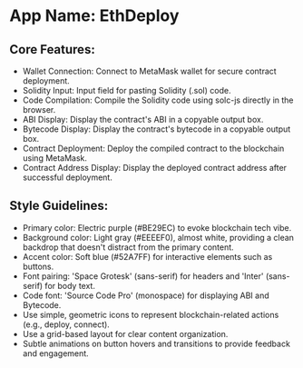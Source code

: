 # **App Name**: EthDeploy

## Core Features:

- Wallet Connection: Connect to MetaMask wallet for secure contract deployment.
- Solidity Input: Input field for pasting Solidity (.sol) code.
- Code Compilation: Compile the Solidity code using solc-js directly in the browser.
- ABI Display: Display the contract's ABI in a copyable output box.
- Bytecode Display: Display the contract's bytecode in a copyable output box.
- Contract Deployment: Deploy the compiled contract to the blockchain using MetaMask.
- Contract Address Display: Display the deployed contract address after successful deployment.

## Style Guidelines:

- Primary color: Electric purple (#BE29EC) to evoke blockchain tech vibe.
- Background color: Light gray (#EEEEF0), almost white, providing a clean backdrop that doesn't distract from the primary content.
- Accent color: Soft blue (#52A7FF) for interactive elements such as buttons.
- Font pairing: 'Space Grotesk' (sans-serif) for headers and 'Inter' (sans-serif) for body text.
- Code font: 'Source Code Pro' (monospace) for displaying ABI and Bytecode.
- Use simple, geometric icons to represent blockchain-related actions (e.g., deploy, connect).
- Use a grid-based layout for clear content organization.
- Subtle animations on button hovers and transitions to provide feedback and engagement.